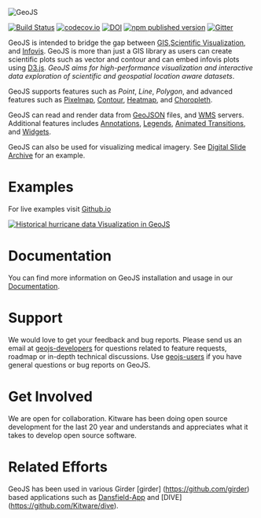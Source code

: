 ![GeoJS](https://opengeoscience.github.io/geojs/images/logo_256.png)

[![Build Status](https://github.com/opengeoscience/geojs/actions/workflows/main.yml/badge.svg)](https://github.com/opengeoscience/geojs/actions)
[![codecov.io](https://codecov.io/github/OpenGeoscience/geojs/coverage.svg?branch=master)](https://codecov.io/github/OpenGeoscience/geojs?branch=master)
[![DOI](https://img.shields.io/badge/DOI-10.5281%2Fzenodo.15459-blue)](https://dx.doi.org/10.5281/zenodo.15459)
[![npm published version](https://img.shields.io/npm/v/geojs.svg)](https://www.npmjs.com/package/geojs)
[![Gitter](https://badges.gitter.im/OpenGeoscience/geojs.svg)](https://gitter.im/OpenGeoscience/geojs)

GeoJS is intended to bridge the gap between
[GIS](https://en.wikipedia.org/wiki/Geographic_information_system),[Scientific Visualization](https://en.wikipedia.org/wiki/Scientific_visualization), and
[Infovis](https://en.wikipedia.org/wiki/Information_visualization).
GeoJS is more than just a GIS library as users can create scientific plots
such as vector and contour and can embed infovis plots using [D3.js](https://github.com/d3/d3).
*GeoJS aims for high-performance visualization and interactive data exploration of scientific
and geospatial location aware datasets*.

GeoJS supports features such as *Point*, *Line*, *Polygon*, and advanced features
such as [Pixelmap](https://opengeoscience.github.io/geojs/examples/pixelmap),
[Contour](https://opengeoscience.github.io/geojs/examples/contour),
[Heatmap](https://opengeoscience.github.io/geojs/examples/heatmap), and
[Choropleth](https://opengeoscience.github.io/geojs/examples/choropleth).

GeoJS can read and render data from [GeoJSON](https://opengeoscience.github.io/geojs/examples/geoJSON) files,
and [WMS](https://opengeoscience.github.io/geojs/examples/wms) servers.
Additional features includes [Annotations](https://opengeoscience.github.io/geojs/examples/annotations),
[Legends](https://opengeoscience.github.io/geojs/examples/legend),
[Animated Transitions](https://opengeoscience.github.io/geojs/examples/transitions), and
[Widgets](https://opengeoscience.github.io/geojs/examples/widgets).

GeoJS can also be used for visualizing medical imagery. See [Digital Slide Archive](https://digitalslidearchive.github.io/digital_slide_archive) for an example.

Examples
========
For live examples visit [Github.io](https://opengeoscience.github.io/geojs/examples/index.html)

[![Historical hurricane data Visualization in GeoJS](https://opengeoscience.github.io/geojs/examples/hurricanes/thumb.jpg)](https://opengeoscience.github.io/geojs/examples/hurricanes)

Documentation
=============
You can find more information on GeoJS installation and usage in our [Documentation](https://geojs.readthedocs.org/en/latest/index.html).


Support
=======
We would love to get your feedback and bug reports. Please send us an email at
[geojs-developers](https://public.kitware.com/mailman/listinfo/geojs-developers)
for questions related to feature requests, roadmap or in-depth
technical discussions. Use [geojs-users](https://public.kitware.com/mailman/listinfo/geojs-users)
if you have general questions or bug reports on GeoJS.


Get Involved
============
We are open for collaboration. Kitware has been doing open source development
for the last 20 year and understands and appreciates what it takes to develop open
source software.

Related Efforts
===============
GeoJS has been used in various Girder [girder] (https://github.com/girder) based applications such
as [Dansfield-App](https://github.com/Kitware/Danesfield-App) and [DIVE] (https://github.com/Kitware/dive).
